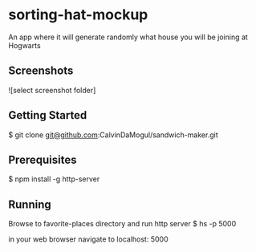 # sorting-hat-mockup
An app where it will generate randomly what house you will be joining at Hogwarts 
## Screenshots 
![select screenshot folder]
## Getting Started 
$ git clone git@github.com:CalvinDaMogul/sandwich-maker.git

## Prerequisites
$ npm install -g http-server

## Running 
Browse to favorite-places directory and run http server 
$ hs -p 5000

in your web browser navigate to localhost: 5000